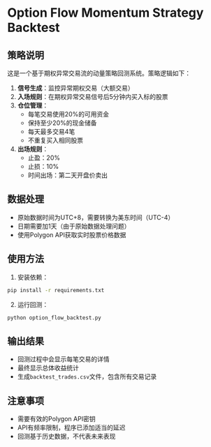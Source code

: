 # Option Flow Momentum Strategy Backtest

## 策略说明

这是一个基于期权异常交易流的动量策略回测系统。策略逻辑如下：

1. **信号生成**：监控异常期权交易（大额交易）
2. **入场规则**：在期权异常交易信号后5分钟内买入标的股票
3. **仓位管理**：
   - 每笔交易使用20%的可用资金
   - 保持至少20%的现金储备
   - 每天最多交易4笔
   - 不重复买入相同股票
4. **出场规则**：
   - 止盈：20%
   - 止损：10%
   - 时间出场：第二天开盘价卖出

## 数据处理

- 原始数据时间为UTC+8，需要转换为美东时间（UTC-4）
- 日期需要加1天（由于原始数据处理问题）
- 使用Polygon API获取实时股票价格数据

## 使用方法

1. 安装依赖：
```bash
pip install -r requirements.txt
```

2. 运行回测：
```bash
python option_flow_backtest.py
```

## 输出结果

- 回测过程中会显示每笔交易的详情
- 最终显示总体收益统计
- 生成`backtest_trades.csv`文件，包含所有交易记录

## 注意事项

- 需要有效的Polygon API密钥
- API有频率限制，程序已添加适当的延迟
- 回测基于历史数据，不代表未来表现